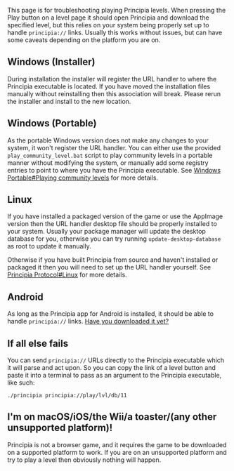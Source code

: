 This page is for troubleshooting playing Principia levels. When pressing the Play button on a level page it should open Principia and download the specified level, but this relies on your system being properly set up to handle `principia://` links. Usually this works without issues, but can have some caveats depending on the platform you are on.

## Windows (Installer)
During installation the installer will register the URL handler to where the Principia executable is located. If you have moved the installation files manually without reinstalling then this association will break. Please rerun the installer and install to the new location.

## Windows (Portable)
As the portable Windows version does not make any changes to your system, it won't register the URL handler. You can either use the provided `play_community_level.bat` script to play community levels in a portable manner without modifying the system, or manually add some registry entries to point to where you have the Principia executable. See [Windows Portable#Playing community levels](/wiki/Windows_Portable#playing-community-levels) for more details.

## Linux
If you have installed a packaged version of the game or use the AppImage version then the URL handler desktop file should be properly installed to your system. Usually your package manager will update the desktop database for you, otherwise you can try running `update-desktop-database` as root to update it manually.

Otherwise if you have built Principia from source and haven't installed or packaged it then you will need to set up the URL handler yourself. See [Principia Protocol#Linux](/wiki/Principia_Protocol#linux) for more details.

## Android
As long as the Principia app for Android is installed, it should be able to handle `principia://` links. [Have you downloaded it yet?](/download)

## If all else fails
You can send `principia://` URLs directly to the Principia executable which it will parse and act upon. So you can copy the link of a level button and paste it into a terminal to pass as an argument to the Principia executable, like such:

```
./principia principia://play/lvl/db/11
```

## I'm on macOS/iOS/the Wii/a toaster/(any other unsupported platform)!
Principia is not a browser game, and it requires the game to be downloaded on a supported platform to work. If you are on an unsupported platform and try to play a level then obviously nothing will happen.
